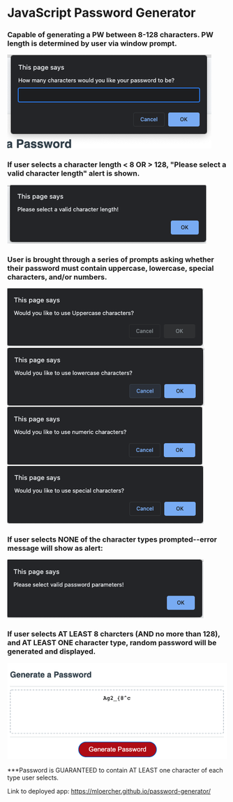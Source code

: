 # JavaScript Password Generator

### Capable of generating a PW between 8-128 characters. PW length is determined by user via window prompt.

![character-length-prompt](images/pw-length.png)

### If user selects a character length < 8 OR > 128, "Please select a valid character length" alert is shown. 

![character-length-alert](images/invalid-length.png)

### User is brought through a series of prompts asking whether their password must contain uppercase, lowercase, special characters, and/or numbers.

![user-prompt-include-uppercase?](images/upper.png)
![user-prompt-include-lowercase?](images/lower.png)
![user-prompt-include-numbers?](images/numeric.png)
![user-prompt-include-special-characters](images/special.png)

### If user selects NONE of the character types prompted--error message will show as alert:

![user-window-alert-select-valid-password-parameters](images/invalid.png)

### If user selects AT LEAST 8 charcters (AND no more than 128), and AT LEAST ONE character type, random password will be generated and displayed.

![random-password](images/final-pw.png)

***Password is GUARANTEED to contain AT LEAST one character of each type user selects.

Link to deployed app: https://mloercher.github.io/password-generator/